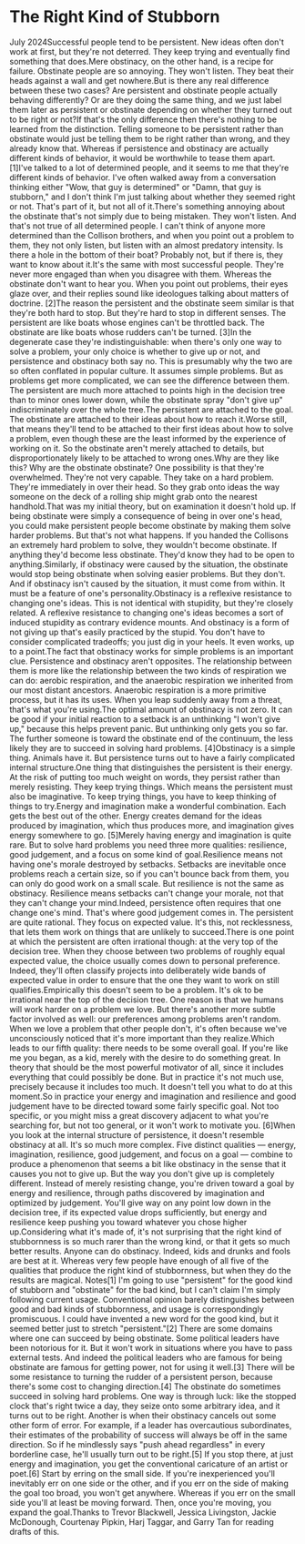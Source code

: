 # The Right Kind of Stubborn

July 2024Successful people tend to be persistent. New ideas often don't work
at first, but they're not deterred. They keep trying and eventually
find something that does.Mere obstinacy, on the other hand, is a recipe for failure. Obstinate
people are so annoying. They won't listen. They beat their heads
against a wall and get nowhere.But is there any real difference between these two cases? Are
persistent and obstinate people actually behaving differently? Or
are they doing the same thing, and we just label them later as
persistent or obstinate depending on whether they turned out to be
right or not?If that's the only difference then there's nothing to be learned
from the distinction. Telling someone to be persistent rather than
obstinate would just be telling them to be right rather than wrong,
and they already know that. Whereas if persistence and obstinacy
are actually different kinds of behavior, it would be worthwhile
to tease them apart.
[1]I've talked to a lot of determined people, and it seems to me that
they're different kinds of behavior. I've often walked away from a
conversation thinking either "Wow, that guy is determined" or "Damn,
that guy is stubborn," and I don't think I'm just talking about
whether they seemed right or not. That's part of it, but not all
of it.There's something annoying about the obstinate that's not simply
due to being mistaken. They won't listen. And that's not true of
all determined people. I can't think of anyone more determined than
the Collison brothers, and when you point out a problem to them,
they not only listen, but listen with an almost predatory intensity.
Is there a hole in the bottom of their boat? Probably not, but if
there is, they want to know about it.It's the same with most successful people. They're never more
engaged than when you disagree with them. Whereas the obstinate
don't want to hear you. When you point out problems, their eyes
glaze over, and their replies sound like ideologues talking about
matters of doctrine.
[2]The reason the persistent and the obstinate seem similar is that
they're both hard to stop. But they're hard to stop in different
senses. The persistent are like boats whose engines can't be throttled
back. The obstinate are like boats whose rudders can't be turned.
[3]In the degenerate case they're indistinguishable: when there's only
one way to solve a problem, your only choice is whether to give up
or not, and persistence and obstinacy both say no. This is presumably
why the two are so often conflated in popular culture. It assumes
simple problems. But as problems get more complicated, we can see
the difference between them. The persistent are much more attached
to points high in the decision tree than to minor ones lower down,
while the obstinate spray "don't give up" indiscriminately over the
whole tree.The persistent are attached to the goal. The obstinate are attached
to their ideas about how to reach it.Worse still, that means they'll tend to be attached to their first
ideas about how to solve a problem, even though these are the least
informed by the experience of working on it. So the obstinate aren't
merely attached to details, but disproportionately likely to be
attached to wrong ones.Why are they like this? Why are the obstinate obstinate? One
possibility is that they're overwhelmed. They're not very capable.
They take on a hard problem. They're immediately in over their head.
So they grab onto ideas the way someone on the deck of a rolling
ship might grab onto the nearest handhold.That was my initial theory, but on examination it doesn't hold up.
If being obstinate were simply a consequence of being in over one's
head, you could make persistent people become obstinate by making
them solve harder problems. But that's not what happens. If you
handed the Collisons an extremely hard problem to solve, they
wouldn't become obstinate. If anything they'd become less obstinate.
They'd know they had to be open to anything.Similarly, if obstinacy were caused by the situation, the obstinate
would stop being obstinate when solving easier problems. But they
don't. And if obstinacy isn't caused by the situation, it must come
from within. It must be a feature of one's personality.Obstinacy is a reflexive resistance to changing one's ideas. This
is not identical with stupidity, but they're closely related. A
reflexive resistance to changing one's ideas becomes a sort of
induced stupidity as contrary evidence mounts. And obstinacy is a
form of not giving up that's easily practiced by the stupid. You
don't have to consider complicated tradeoffs; you just dig in your
heels. It even works, up to a point.The fact that obstinacy works for simple problems is an important
clue. Persistence and obstinacy aren't opposites. The relationship
between them is more like the relationship between the two kinds
of respiration we can do: aerobic respiration, and the anaerobic
respiration we inherited from our most distant ancestors. Anaerobic
respiration is a more primitive process, but it has its uses. When
you leap suddenly away from a threat, that's what you're using.The optimal amount of obstinacy is not zero. It can be good if your
initial reaction to a setback is an unthinking "I won't give up,"
because this helps prevent panic. But unthinking only gets you so
far. The further someone is toward the obstinate end of the continuum,
the less likely they are to succeed in solving hard problems.
[4]Obstinacy is a simple thing. Animals have it. But persistence turns
out to have a fairly complicated internal structure.One thing that distinguishes the persistent is their energy. At the
risk of putting too much weight on words, they persist rather than
merely resisting. They keep trying things. Which means the persistent
must also be imaginative. To keep trying things, you have to keep
thinking of things to try.Energy and imagination make a wonderful combination. Each gets the
best out of the other. Energy creates demand for the ideas produced
by imagination, which thus produces more, and imagination gives
energy somewhere to go.
[5]Merely having energy and imagination is quite rare. But to solve
hard problems you need three more qualities: resilience, good
judgement, and a focus on some kind of goal.Resilience means not having one's morale destroyed by setbacks.
Setbacks are inevitable once problems reach a certain size, so if
you can't bounce back from them, you can only do good work on a
small scale. But resilience is not the same as obstinacy. Resilience
means setbacks can't change your morale, not that they can't change
your mind.Indeed, persistence often requires that one change one's mind.
That's where good judgement comes in. The persistent are quite
rational. They focus on expected value. It's this, not recklessness,
that lets them work on things that are unlikely to succeed.There is one point at which the persistent are often irrational
though: at the very top of the decision tree. When they choose
between two problems of roughly equal expected value, the choice
usually comes down to personal preference. Indeed, they'll often
classify projects into deliberately wide bands of expected value
in order to ensure that the one they want to work on still qualifies.Empirically this doesn't seem to be a problem. It's ok to be
irrational near the top of the decision tree. One reason is that
we humans will work harder on a problem we love. But there's another
more subtle factor involved as well: our preferences among problems
aren't random. When we love a problem that other people don't, it's
often because we've unconsciously noticed that it's more important
than they realize.Which leads to our fifth quality: there needs to be some overall
goal. If you're like me you began, as a kid, merely with the desire
to do something great. In theory that should be the most powerful
motivator of all, since it includes everything that could possibly
be done. But in practice it's not much use, precisely because it
includes too much. It doesn't tell you what to do at this moment.So in practice your energy and imagination and resilience and good
judgement have to be directed toward some fairly specific goal. Not
too specific, or you might miss a great discovery adjacent to what
you're searching for, but not too general, or it won't work to
motivate you.
[6]When you look at the internal structure of persistence, it doesn't
resemble obstinacy at all. It's so much more complex. Five distinct
qualities — energy, imagination, resilience, good judgement, and
focus on a goal — combine to produce a phenomenon that seems a bit
like obstinacy in the sense that it causes you not to give up. But
the way you don't give up is completely different. Instead of merely
resisting change, you're driven toward a goal by energy and resilience,
through paths discovered by imagination and optimized by judgement.
You'll give way on any point low down in the decision tree, if its
expected value drops sufficiently, but energy and resilience keep
pushing you toward whatever you chose higher up.Considering what it's made of, it's not surprising that the right
kind of stubbornness is so much rarer than the wrong kind, or that
it gets so much better results. Anyone can do obstinacy. Indeed,
kids and drunks and fools are best at it. Whereas very few people
have enough of all five of the qualities that produce the right kind
of stubbornness, but when they do the results are magical.
Notes[1]
I'm going to use "persistent" for the good kind of stubborn
and "obstinate" for the bad kind, but I can't claim I'm simply
following current usage. Conventional opinion barely distinguishes
between good and bad kinds of stubbornness, and usage is correspondingly
promiscuous. I could have invented a new word for the good kind,
but it seemed better just to stretch "persistent."[2]
There are some domains where one can succeed by being obstinate.
Some political leaders have been notorious for it. But it won't
work in situations where you have to pass external tests. And indeed
the political leaders who are famous for being obstinate are famous
for getting power, not for using it well.[3]
There will be some resistance to turning the rudder of a
persistent person, because there's some cost to changing direction.[4]
The obstinate do sometimes succeed in solving hard problems.
One way is through luck: like the stopped clock that's right twice
a day, they seize onto some arbitrary idea, and it turns out to be
right. Another is when their obstinacy cancels out some other form
of error. For example, if a leader has overcautious subordinates,
their estimates of the probability of success will always be off
in the same direction. So if he mindlessly says "push ahead regardless"
in every borderline case, he'll usually turn out to be right.[5]
If you stop there, at just energy and imagination, you get
the conventional caricature of an artist or poet.[6]
Start by erring on the small side. If you're inexperienced
you'll inevitably err on one side or the other, and if you err on
the side of making the goal too broad, you won't get anywhere.
Whereas if you err on the small side you'll at least be moving
forward. Then, once you're moving, you expand the goal.Thanks to Trevor Blackwell, 
Jessica Livingston, Jackie McDonough,
Courtenay Pipkin, Harj Taggar, and Garry Tan for reading drafts of
this.